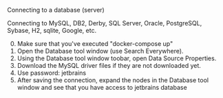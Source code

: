 Connecting to a database (server)

Connecting to MySQL, DB2, Derby, SQL Server, Oracle, PostgreSQL, Sybase, H2, sqlite, Google, etc.

0. Make sure that you've executed "docker-compose up"
1. Open the Database tool window (use Search Everywhere).
2. Using the Database tool window toobar, open Data Source Properties.
3. Download the MySQL driver files if they are not downloaded yet.
4. Use password: jetbrains
5. After saving the connection, expand the nodes in the Database tool window and see that you have access to jetbrains
   database